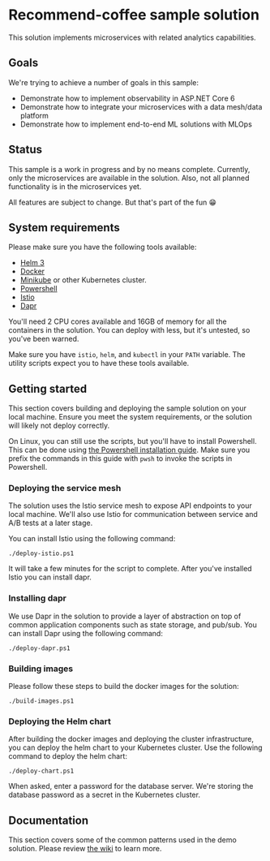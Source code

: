 # Recommend-coffee sample solution

This solution implements microservices with related analytics capabilities.

## Goals

We're trying to achieve a number of goals in this sample:

* Demonstrate how to implement observability in ASP.NET Core 6
* Demonstrate how to integrate your microservices with a data mesh/data platform
* Demonstrate how to implement end-to-end ML solutions with MLOps

## Status

This sample is a work in progress and by no means complete. Currently, only the
microservices are available in the solution. Also, not all planned functionality
is in the microservices yet.

All features are subject to change. But that's part of the fun :grin:

## System requirements

Please make sure you have the following tools available:

* [Helm 3](https://helm.sh/docs/intro/quickstart/)
* [Docker](https://www.docker.com/get-started/)
* [Minikube](https://minikube.sigs.k8s.io/docs/start/) or other Kubernetes cluster.
* [Powershell](https://github.com/PowerShell/PowerShell)
* [Istio](https://istio.io/latest/docs/setup/getting-started/)
* [Dapr](https://docs.dapr.io/getting-started/install-dapr-cli/)

You'll need 2 CPU cores available and 16GB of memory for all the containers in
the solution. You can deploy with less, but it's untested, so you've been warned.

Make sure you have `istio`, `helm`, and `kubectl` in your `PATH` variable. The
utility scripts expect you to have these tools available.

## Getting started

This section covers building and deploying the sample solution on your local
machine. Ensure you meet the system requirements, or the solution will likely
not deploy correctly.

On Linux, you can still use the scripts, but you'll have to install Powershell.
This can be done using [the Powershell installation guide][PWSH_INSTALL].
Make sure you prefix the commands in this guide with `pwsh` to invoke the
scripts in Powershell.

### Deploying the service mesh

The solution uses the Istio service mesh to expose API endpoints to your local
machine. We'll also use Istio for communication between service and A/B tests at
a later stage.

You can install Istio using the following command:

```console
./deploy-istio.ps1
```

It will take a few minutes for the script to complete. After you've installed
Istio you can install dapr.

### Installing dapr

We use Dapr in the solution to provide a layer of abstraction on top of common
application components such as state storage, and pub/sub. You can install Dapr
using the following command:

```console
./deploy-dapr.ps1
```

### Building images

Please follow these steps to build the docker images for the solution:

```console
./build-images.ps1
```

### Deploying the Helm chart

After building the docker images and deploying the cluster infrastructure, you
can deploy the helm chart to your Kubernetes cluster. Use the following command
to deploy the helm chart:

```console
./deploy-chart.ps1
```

When asked, enter a password for the database server.
We're storing the database password as a secret in the Kubernetes cluster.

## Documentation

This section covers some of the common patterns used in the demo solution.
Please review [the wiki](https://github.com/wmeints/recommend-coffee/wiki) to
learn more.

[PWSH_INSTALL]: https://docs.microsoft.com/en-us/powershell/scripting/install/installing-powershell-on-linux?view=powershell-7.2